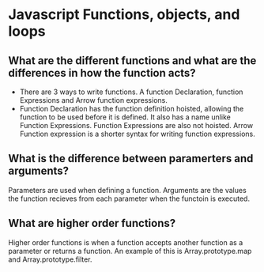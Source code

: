 # Javascript Functions, objects, and loops

## What are the different functions and what are the differences in how the function acts?

- There are 3 ways to write functions. A function Declaration, function Expressions and Arrow function expressions.
- Function Declaration has the function definition hoisted, allowing the function to be used before it is defined. It also has a name unlike Function Expressions. Function Expressions are also not hoisted. Arrow Function expression is a shorter syntax for writing function expressions.

## What is the difference between paramerters and arguments?

Parameters are used when defining a function. Arguments are the values the function recieves from each parameter when the functoin is executed.

## What are higher order functions?

Higher order functions is when a function accepts another function as a parameter or returns a function. An example of this is Array.prototype.map and Array.prototype.filter.
